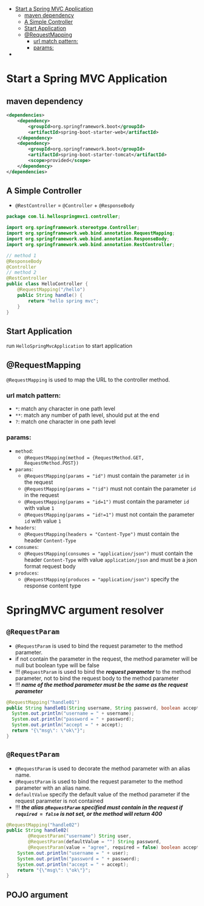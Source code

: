 <!-- TOC -->
* [Start a Spring MVC Application](#start-a-spring-mvc-application)
  * [maven dependency](#maven-dependency)
  * [A Simple Controller](#a-simple-controller)
  * [Start Application](#start-application)
  * [@RequestMapping](#requestmapping)
    * [url match pattern:](#url-match-pattern)
    * [params:](#params)
* [](#)
<!-- TOC -->


# Start a Spring MVC Application
## maven dependency
```xml
<dependencies>
    <dependency>
        <groupId>org.springframework.boot</groupId>
        <artifactId>spring-boot-starter-web</artifactId>
    </dependency>
    <dependency>
        <groupId>org.springframework.boot</groupId>
        <artifactId>spring-boot-starter-tomcat</artifactId>
        <scope>provided</scope>
    </dependency>
</dependencies>
```

## A Simple Controller

- `@RestController` = `@Controller` + `@ResponseBody`

```java
package com.li.hellospringmvc1.controller;

import org.springframework.stereotype.Controller;
import org.springframework.web.bind.annotation.RequestMapping;
import org.springframework.web.bind.annotation.ResponseBody;
import org.springframework.web.bind.annotation.RestController;

// method 1
@ResponseBody
@Controller
// method 2
@RestController
public class HelloController {
    @RequestMapping("/hello")
    public String handle() {
        return "hello spring mvc";
    }
}
```

## Start Application
run `HelloSpringMvcApplication` to start application

## @RequestMapping
`@RequestMapping` is used to map the URL to the controller method.

### url match pattern:
  - `*`: match any character in one path level
  - `**`: match any number of path level, should put at the end
  - `?`: match one character in one path level

### params:
- `method`:
  - `@RequestMapping(method = {RequestMethod.GET, RequestMethod.POST})`
- `params`: 
  - `@RequestMapping(params = "id")` must contain the parameter `id` in the request
  - `@RequestMapping(params = "!id")` must not contain the parameter `id` in the request
  - `@RequestMapping(params = "id=1")` must contain the parameter `id` with value `1`
  - `@RequestMapping(params = "id!=1")` must not contain the parameter `id` with value `1`
- `headers`:
  - `@RequestMapping(headers = "Content-Type")` must contain the header `Content-Type`
- `consumes`:
  - `@RequestMapping(consumes = "application/json")` must contain the header `Content-Type` with value `application/json` and must be a json format request body
- `produces`:
  - `@RequestMapping(produces = "application/json")` specify the response content type

# SpringMVC argument resolver
## `@RequestParam`
- `@RequestParam` is used to bind the request parameter to the method parameter.
- if not contain the parameter in the request, the method parameter will be null but boolean type will be false
- !!! `@RequestParam` is used to bind the **_request parameter_** to the method parameter, not to bind the request body to the method parameter
- !!! **_name of the method parameter must be the same as the request parameter_**
```java
@RequestMapping("handle01")
public String handle01(String username, String password, boolean accept) {
  System.out.println("username = " + username);
  System.out.println("password = " + password);
  System.out.println("accept = " + accept);
  return "{\"msg\": \"ok\"}";
}
```
## `@RequestParam`
- `@RequestParam` is used to decorate the method parameter with an alias name.
- `@RequestParam` is used to bind the request parameter to the method parameter with an alias name.
- `defaultValue` specify the default value of the method parameter if the request parameter is not contained
- !!! **_the alias `@RequestParam` specified must contain in the request if `required = false` is not set, or the method will return 400_**
```java
@RequestMapping("handle02")
public String handle02(
        @RequestParam("username") String user,
        @RequestParam(defaultValue = "") String password,
        @RequestParam(value = "agree", required = false) boolean accept) {
    System.out.println("username = " + user);
    System.out.println("password = " + password);
    System.out.println("accept = " + accept);
    return "{\"msg\": \"ok\"}";
}
```

## POJO argument
